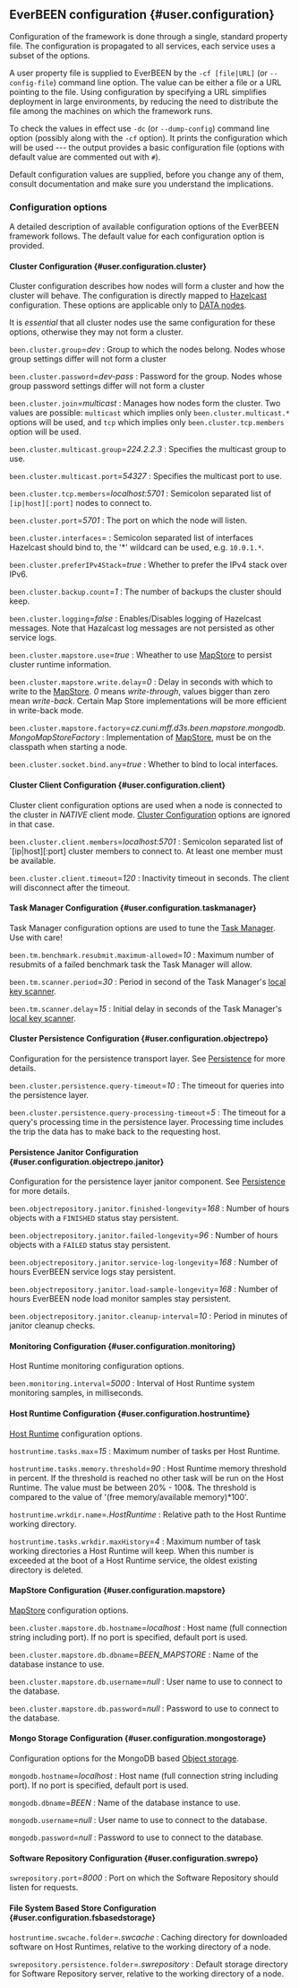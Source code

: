 ## EverBEEN configuration {#user.configuration}
Configuration of the framework is done through a single, standard property file. The configuration is propagated to all services, each service uses a subset of the options.

A user property file is supplied to EverBEEN by the `-cf [file|URL]` (or `--config-file`) command line option. The value can be either a file or a URL pointing to the file. Using configuration by specifying a URL simplifies deployment in large environments, by reducing the need to distribute the file among the machines on which the framework runs.

To check the values in effect use `-dc` (or `--dump-config`) command line option (possibly along with the `-cf` option). It prints the configuration which will be used --- the output provides a basic configuration file (options with default value are commented out with `#`).

Default configuration values are supplied, before you change any of them, consult documentation and make sure you understand the implications.

### Configuration options
A detailed description of available configuration options of the EverBEEN framework follows. The default value for each configuration option is provided.

#### Cluster Configuration {#user.configuration.cluster}
Cluster configuration describes how nodes will form a cluster and how the cluster will behave. The configuration is directly mapped to [Hazelcast](#devel.techno.hazelcast) configuration. These options are applicable only to [DATA nodes](#user.concepts.nodes).

It is *essential* that all cluster nodes use the same configuration for these options, otherwise they may not form a cluster.

`been.cluster.group`=*dev*
:	Group to which the nodes belong. Nodes whose group settings differ will not form a cluster

`been.cluster.password`=*dev-pass*
:	Password for the group. Nodes whose group password settings differ will not form a cluster

`been.cluster.join`=*multicast*
:	Manages how nodes form the cluster. Two values are possible: `multicast` which implies only `been.cluster.multicast.*` options will be used, and `tcp` which implies only  `been.cluster.tcp.members` option will be used.

`been.cluster.multicast.group`=*224.2.2.3*
:	Specifies the multicast group to use.

`been.cluster.multicast.port`=*54327*
:	Specifies the multicast port to use.

`been.cluster.tcp.members`=*localhost:5701*
:	Semicolon separated list of `[ip|host][:port]` nodes to connect to.

`been.cluster.port`=*5701*
:	The port on which the node will listen.

`been.cluster.interfaces`=
:	Semicolon separated list of interfaces Hazelcast should bind to, the '*' wildcard can be used, e.g. `10.0.1.*`.

`been.cluster.preferIPv4Stack`=*true*
:	Whether to prefer the IPv4 stack over IPv6.

`been.cluster.backup.count`=*1*
:	The number of backups the cluster should keep.

`been.cluster.logging`=*false*
:	Enables/Disables logging of Hazelcast messages. Note that Hazalcast log messages are not persisted as other service logs.

`been.cluster.mapstore.use`=*true*
:	Wheather to use [MapStore](#devel.services.mapstore) to persist cluster runtime information.

`been.cluster.mapstore.write.delay`=*0*
:	Delay in seconds with which to write to the [MapStore](#devel.services.mapstore). *0* means *write-through*, values bigger than zero mean *write-back*. Certain Map Store implementations will be more efficient in write-back mode.

`been.cluster.mapstore.factory`=*cz.cuni.mff.d3s.been.mapstore.mongodb.MongoMapStoreFactory*
:	Implementation of [MapStore](#devel.services.mapstore), must be on the classpath when starting a node.

`been.cluster.socket.bind.any`=*true*
:	Whether to bind to local interfaces.

#### Cluster Client Configuration {#user.configuration.client}
Cluster client configuration options are used when a node is connected to the cluster in *NATIVE* client mode. [Cluster Configuration](#user.configuration.cluster) options are ignored in that case.

`been.cluster.client.members`=*localhost:5701*
:	Semicolon separated list of `[ip|host][:port] cluster members to connect to. At least one member must be available.

`been.cluster.client.timeout`=*120*
:	Inactivity timeout in seconds. The client will disconnect after the timeout.

#### Task Manager Configuration {#user.configuration.taskmanager}
Task Manager configuration options are used to tune the [Task Manager](#devel.services.taskmanager). Use with care!

`been.tm.benchmark.resubmit.maximum-allowed`=*10*
:	Maximum number of resubmits of a failed benchmark task the Task Manager will allow.

`been.tm.scanner.period`=*30*
:	Period in second of the Task Manager's [local key scanner](#devel.services.taskmanager.errors).

`been.tm.scanner.delay`=*15*
:	Initial delay in seconds of the Task Manager's [local key scanner](#devel.services.taskmanager.errors).

#### Cluster Persistence Configuration {#user.configuration.objectrepo}
Configuration for the persistence transport layer. See [Persistence](#user.persistence) for more details.

`been.cluster.persistence.query-timeout`=*10*
:	The timeout for queries into the persistence layer.


`been.cluster.persistence.query-processing-timeout`=*5*
:	The timeout for a query's processing time in the persistence layer. Processing time includes the trip the data has to make back to the requesting host.

#### Persistence Janitor Configuration {#user.configuration.objectrepo.janitor}
Configuration for the persistence layer janitor component. See [Persistence](#user.persistence) for more details.

`been.objectrepository.janitor.finished-longevity`=*168*
:	 Number of hours objects with a `FINISHED` status stay persistent.

`been.objectrepository.janitor.failed-longevity`=*96*
:	Number of hours objects with a `FAILED` status stay persistent.

`been.objectrepository.janitor.service-log-longevity`=*168*
:	Number of hours EverBEEN service logs stay persistent.

`been.objectrepository.janitor.load-sample-longevity`=*168*
:	Number of hours EverBEEN node load monitor samples stay persistent.

`been.objectrepository.janitor.cleanup-interval`=*10*
:	Period in minutes of janitor cleanup checks.

#### Monitoring Configuration {#user.configuration.monitoring}
Host Runtime monitoring configuration options.

`been.monitoring.interval`=*5000*
:	Interval of Host Runtime system monitoring samples, in milliseconds.

#### Host Runtime Configuration {#user.configuration.hostruntime}
[Host Runtime](#user.hostruntime) configuration options.

`hostruntime.tasks.max`=*15*
:	Maximum number of tasks per Host Runtime.

`hostruntime.tasks.memory.threshold`=*90*
:	Host Runtime memory threshold in percent. If the threshold is reached no other task will be run on the Host Runtime. The value must be between 20% - 100&.  The threshold is compared to the value of '(free memory/available memory)*100'.

`hostruntime.wrkdir.name`=*.HostRuntime*
:	Relative path to the Host Runtime working directory.

`hostruntime.tasks.wrkdir.maxHistory`=*4*
:	 Maximum number of task working directories a Host Runtime will keep. When this number is exceeded at the boot of a Host Runtime service, the oldest existing directory is deleted.

#### MapStore Configuration {#user.configuration.mapstore}
[MapStore](#devel.services.mapstore) configuration options.

`been.cluster.mapstore.db.hostname`=*localhost*
:	Host name (full connection string including port). If no port is specified, default port is used.

`been.cluster.mapstore.db.dbname`=*BEEN_MAPSTORE*
:	Name of the database instance to use.

`been.cluster.mapstore.db.username`=*null*
:	User name to use to connect to the database.

`been.cluster.mapstore.db.password`=*null*
:	Password to use to connect to the database.

#### Mongo Storage Configuration {#user.configuration.mongostorage}
Configuration options for the MongoDB based [Object storage](#user.persistence).

`mongodb.hostname`=*localhost*
:	Host name (full connection string including port). If no port is specified, default port is used.
	
`mongodb.dbname`=*BEEN*
:	Name of the database instance to use.

`mongodb.username`=*null*
:	User name to use to connect to the database.

`mongodb.password`=*null*
:	Password to use to connect to the database.

#### Software Repository Configuration {#user.configuration.swrepo}

`swrepository.port`=*8000*
:	Port on which the Software Repository should listen for requests.

#### File System Based Store Configuration {#user.configuration.fsbasedstorage}

`hostruntime.swcache.folder`=*.swcache*
:	Caching directory for downloaded software on Host Runtimes, relative to the working directory of a node.

`swrepository.persistence.folder`=*.swrepository*
:	Default storage directory for Software Repository server, relative to the working directory of a node.

<!-- not used
`hostruntime.swcache.maxSize`=*1024*
:	Maximum size of the software cache in MBytes.	
-->
